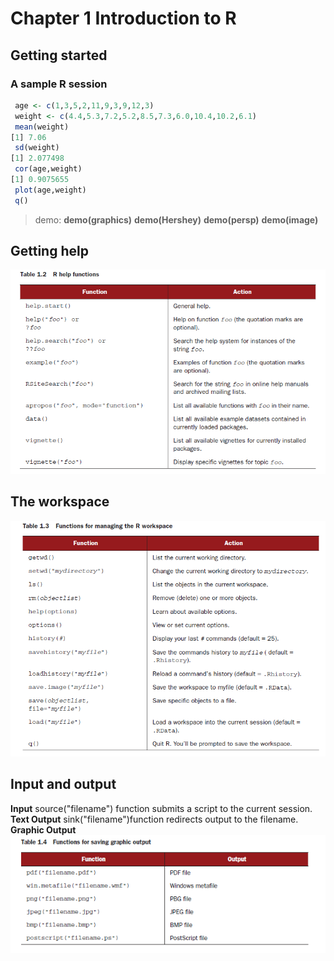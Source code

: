 # Chapter 1 Introduction to R

## Getting started 
### A sample R session
```R
 age <- c(1,3,5,2,11,9,3,9,12,3)
 weight <- c(4.4,5.3,7.2,5.2,8.5,7.3,6.0,10.4,10.2,6.1)
 mean(weight)
[1] 7.06
 sd(weight)
[1] 2.077498
 cor(age,weight)
[1] 0.9075655
 plot(age,weight)
 q()
```
 > demo: **demo(graphics)**   **demo(Hershey)**   **demo(persp)**    **demo(image)**  

## Getting help  
![](https://github.com/raymondwuhr24/R-in-action/blob/master/Printscreen/table1.2.PNG)

## The workspace  
![](https://github.com/raymondwuhr24/R-in-action/blob/master/Printscreen/table1.3.PNG)

## Input and output  
**Input** source("filename") function submits a script to the current session.  
**Text Output** sink("filename")function redirects output to the filename.  
**Graphic Output**   
![](https://github.com/raymondwuhr24/R-in-action/blob/master/Printscreen/table1.4.PNG)



















